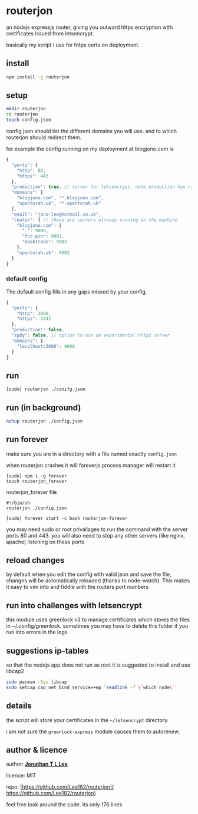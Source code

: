 # routerjon
an nodejs expressjs router, giving you outward https encryption with certificates issued from letsencrypt.

basically my script i use for https certs on deployment.

## install
```bash
npm install -g routerjon
```

## setup
```bash
mkdir routerjon
cd routerjon
touch config.json
```
config json should list the different domains you will use. and to which routerjon should redirect them.

for example the config running on my deployment at blogjono.com is
```js
{
  "ports": {
    "http": 80,
    "https": 443
  },
  "production": true, // server for letsencrypt, note production has rate limit
  "domains": [
    "blogjono.com", "*.blogjono.com",
    "opentorah.uk", "*.opentorah.uk"
  ],
  "email": "jono-lee@hotmail.co.uk",
  "router": { // these are servers already running on the machine
    "blogjono.com": {
      ".": 9000,
      "fcc-pin": 9001,
      "booktrade": 9003
    },
    "opentorah.uk": 9002
  }
}
```
### default config
The default config fills in any gaps missed by your config.
```js
{
  "ports": {
    "http": 3000,
    "https": 3443
  },
  "production": false,
  "spdy": false, // option to use an experimental http2 server
  "domains": {
    "localhost:3000": 9000
  }
}
```


## run
```bash
[sudo] routerjon ./conifg.json
```
## run (in background)
```bash
nohup routerjon ./config.json
```
## run forever
make sure you are in a directory with a file named exactly ```config.json```

when routerjon crashes it will foreverjs process manager will restart it

```
[sudo] npm i -g forever
touch routerjon_forever
```
routerjon_forever file
```
#!/bin/sh
routerjon ./config.json
```
```
[sudo] forever start -c bash routerjon-forever
```
you may need sudo or root privallages to run the command with the server ports 80 and 443. you will also need to stop any other servers (like nginx, apache) listening on these ports

## reload changes
by default when you edit the config with valid json and save the file, changes will be automatically reloaded (thanks to node-watch). This makes it easy to vim into and fiddle with the routers port numbers

## run into challenges with letsencrypt
this module uses greenlock v3 to manage certificates which stores the files in ~/.config/greenlock. sometimes you may have to delete this folder if you run into errors in the logs.


## suggestions ip-tables
so that the nodejs app does not run as root it is suggested to install and use libcap2
```sh
sudo pacman -Syu libcap
sudo setcap cap_net_bind_service=+ep `readlink -f \`which node\``
```

## details
the script will store your certificates in the ```~/letsencrypt``` directory.

i am not sure the ```greenlock-express``` module causes them to autorenew.

## author & licence
author: **[Jonathan T L Lee](https://github.com/Lee182)**

licence: MIT

repo: [https://github.com/Lee182/routerjon]( https://github.com/Lee182/routerjon)

feel free look around the code. its only 176 lines
